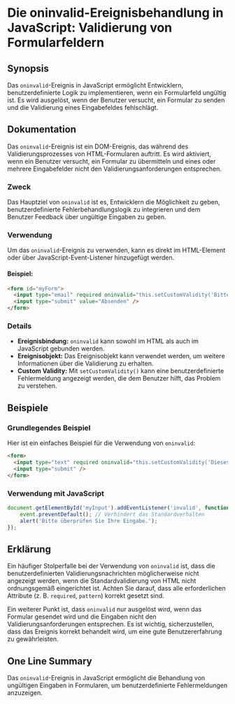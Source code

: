 <!--
Meta Description: # Die oninvalid-Ereignisbehandlung in JavaScript: Validierung von Formularfeldern ## Synopsis Das `oninvalid`-Ereignis in JavaScript ermöglicht Entwic...
Meta Keywords: oninvalid, das, die, ein, ist
-->

# Die oninvalid-Ereignisbehandlung in JavaScript: Validierung von Formularfeldern

## Synopsis
Das `oninvalid`-Ereignis in JavaScript ermöglicht Entwicklern, benutzerdefinierte Logik zu implementieren, wenn ein Formularfeld ungültig ist. Es wird ausgelöst, wenn der Benutzer versucht, ein Formular zu senden und die Validierung eines Eingabefeldes fehlschlägt.

## Dokumentation
Das `oninvalid`-Ereignis ist ein DOM-Ereignis, das während des Validierungsprozesses von HTML-Formularen auftritt. Es wird aktiviert, wenn ein Benutzer versucht, ein Formular zu übermitteln und eines oder mehrere Eingabefelder nicht den Validierungsanforderungen entsprechen. 

### Zweck
Das Hauptziel von `oninvalid` ist es, Entwicklern die Möglichkeit zu geben, benutzerdefinierte Fehlerbehandlungslogik zu integrieren und dem Benutzer Feedback über ungültige Eingaben zu geben.

### Verwendung
Um das `oninvalid`-Ereignis zu verwenden, kann es direkt im HTML-Element oder über JavaScript-Event-Listener hinzugefügt werden. 

#### Beispiel:
```html
<form id="myForm">
  <input type="email" required oninvalid="this.setCustomValidity('Bitte geben Sie eine gültige E-Mail-Adresse ein.')" />
  <input type="submit" value="Absenden" />
</form>
```

### Details
- **Ereignisbindung:** `oninvalid` kann sowohl im HTML als auch im JavaScript gebunden werden.
- **Ereignisobjekt:** Das Ereignisobjekt kann verwendet werden, um weitere Informationen über die Validierung zu erhalten.
- **Custom Validity:** Mit `setCustomValidity()` kann eine benutzerdefinierte Fehlermeldung angezeigt werden, die dem Benutzer hilft, das Problem zu verstehen.

## Beispiele

### Grundlegendes Beispiel
Hier ist ein einfaches Beispiel für die Verwendung von `oninvalid`:

```html
<form>
  <input type="text" required oninvalid="this.setCustomValidity('Dieses Feld darf nicht leer sein.')" />
  <input type="submit" />
</form>
```

### Verwendung mit JavaScript
```javascript
document.getElementById('myInput').addEventListener('invalid', function(event) {
    event.preventDefault(); // Verhindert das Standardverhalten
    alert('Bitte überprüfen Sie Ihre Eingabe.');
});
```

## Erklärung
Ein häufiger Stolperfalle bei der Verwendung von `oninvalid` ist, dass die benutzerdefinierten Validierungsnachrichten möglicherweise nicht angezeigt werden, wenn die Standardvalidierung von HTML nicht ordnungsgemäß eingerichtet ist. Achten Sie darauf, dass alle erforderlichen Attribute (z. B. `required`, `pattern`) korrekt gesetzt sind. 

Ein weiterer Punkt ist, dass `oninvalid` nur ausgelöst wird, wenn das Formular gesendet wird und die Eingaben nicht den Validierungsanforderungen entsprechen. Es ist wichtig, sicherzustellen, dass das Ereignis korrekt behandelt wird, um eine gute Benutzererfahrung zu gewährleisten.

## One Line Summary
Das `oninvalid`-Ereignis in JavaScript ermöglicht die Behandlung von ungültigen Eingaben in Formularen, um benutzerdefinierte Fehlermeldungen anzuzeigen.